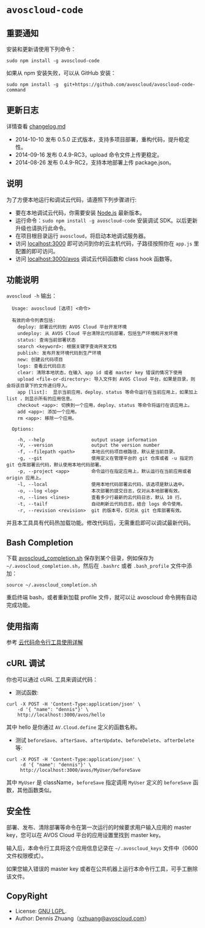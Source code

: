 # `avoscloud-code`

## 重要通知

安装和更新请使用下列命令：

```
sudo npm install -g avoscloud-code
```

如果从 npm 安装失败，可以从 GitHub 安装：

```
sudo npm install -g  git+https://github.com/avoscloud/avoscloud-code-command
```

## 更新日志

详情查看 [changelog.md](https://github.com/avoscloud/avoscloud-code-command/blob/master/changelog.md)

* 2014-10-10 发布 0.5.0 正式版本，支持多项目部署，重构代码，提升稳定性。
* 2014-09-16 发布 0.4.9-RC3，upload 命令文件上传更稳定。
* 2014-08-26 发布 0.4.9-RC2，支持本地部署上传 package.json。

## 说明

为了方便本地运行和调试云代码，请遵照下列步骤进行:

* 要在本地调试云代码，你需要安装 [Node.js](http://nodejs.org) 最新版本。
* 运行命令：`sudo npm install -g avoscloud-code` 安装调试 SDK。以后更新升级也请执行此命令。
* 在项目根目录运行 `avoscloud`，将启动本地调试服务器。
* 访问 [localhost:3000](http://localhost:3000/) 即可访问到你的云主机代码，子路径按照你在 `app.js` 里配置的即可访问。
* 访问 [localhost:3000/avos](http://localhost:3000/avos) 调试云代码函数和 class hook 函数等。

## 功能说明

`avoscloud -h` 输出：

```
  Usage: avoscloud [选项] <命令>

  有效的命令列表包括:
    deploy: 部署云代码到 AVOS Cloud 平台开发环境
    undeploy: 从 AVOS Cloud 平台清除云代码部署，包括生产环境和开发环境
    status: 查询当前部署状态
    search <keyword>: 根据关键字查询开发文档
    publish: 发布开发环境代码到生产环境
    new: 创建云代码项目
    logs: 查看云代码日志
    clear: 清除本地状态，在输入 app id 或者 master key 错误的情况下使用
    upload <file-or-directory>: 导入文件到 AVOS Cloud 平台，如果是目录，则会将该目录下的文件递归导入。
    app [list]:  显示当前应用，deploy、status 等命令运行在当前应用上，如果加上 list ，则显示所有的应用信息。
    checkout <app>: 切换到一个应用，deploy、status 等命令将运行在该应用上。
    add <app>: 添加一个应用。
    rm <app>: 移除一个应用。

  Options:

    -h, --help                 output usage information
    -V, --version              output the version number
    -f, --filepath <path>      本地云代码项目根路径，默认是当前目录。
    -g, --git                  使用定义在管理平台的 git 仓库或者 -u 指定的 git 仓库部署云代码，默认使用本地代码部署。
    -p, --project <app>        命令运行在指定应用上，默认运行在当前应用或者 origin 应用上。
    -l, --local                使用本地代码部署云代码，该选项是默认选中。
    -o, --log <log>            本次部署的提交日志，仅对从本地部署有效。
    -n, --lines <lines>        查看多少行最新的云代码日志，默认 10 行。
    -t, --tailf                自动刷新云代码日志，结合 logs 命令使用。
    -r, --revision <revision>  git 的版本号，仅对从 git 仓库部署有效。
```

并且本工具具有代码热加载功能。修改代码后，无需重启即可以调试最新代码。

## Bash Completion

下载 [avoscloud_completion.sh](https://github.com/avoscloud/avoscloud-code-command/blob/master/avoscloud_completion.sh) 保存到某个目录，例如保存为 `~/.avoscloud_completion.sh`，然后在 `.bashrc` 或者 `.bash_profile` 文件中添加：

```
source ~/.avoscloud_completion.sh
```

重启终端 bash，或者重新加载 profile 文件，就可以让 avoscloud 命令拥有自动完成功能。


## 使用指南

参考 [云代码命令行工具使用详解](https://cn.avoscloud.com/docs/cloud_code_commandline.html)

## cURL 调试

你也可以通过 cURL 工具来调试代码：

* 测试函数:
```
curl -X POST -H 'Content-Type:application/json' \
    -d '{ "name": "dennis"}' \
    http://localhost:3000/avos/hello
```
其中 hello 是你通过 `AV.Cloud.define` 定义的函数名称。

* 测试 `beforeSave`、`afterSave`、`afterUpdate`、`beforeDelete`、`afterDelete` 等:

```
curl -X POST -H 'Content-Type:application/json' \
     -d '{ "name": "dennis"}' \
	 http://localhost:3000/avos/MyUser/beforeSave
```
其中 `MyUser` 是 className，`beforeSave` 指定调用 `MyUser` 定义的 `beforeSave` 函数，其他函数类似。

## 安全性

部署、发布、清除部署等命令在第一次运行的时候要求用户输入应用的 master key，您可以在 AVOS Cloud 平台的应用设置里找到 master key。

输入后，本命令行工具将这个应用信息记录在 `~/.avoscloud_keys` 文件中（0600 文件权限模式）。

如果您输入错误的 master key 或者在公共机器上运行本命令行工具，可手工删除该文件。

## CopyRight

* License: [GNU LGPL](https://www.gnu.org/licenses/lgpl.html).
* Author: Dennis Zhuang（xzhuang@avoscloud.com）
